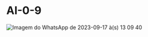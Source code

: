 # AI-0-9
![Imagem do WhatsApp de 2023-09-17 à(s) 13 09 40](https://github.com/VitorCarvalho67/AI-0-9/assets/102667323/cd308f3f-980e-4575-b535-236434fc107b)
